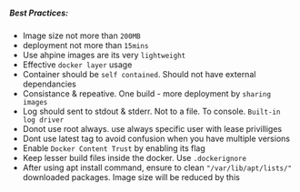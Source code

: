 ##### Best Practices:

- Image size not more than `200MB`
- deployment not more than `15mins`
- Use ahpine images are its very `lightweight`
- Effective `docker layer` usage
- Container should be `self contained`. Should not have external dependancies
- Consistance & repeative. One build - more deployment by `sharing images`
- Log should sent to stdout & stderr. Not to a file. To console. `Built-in log driver`
- Donot use root always. use always specific user with lease privilliges
- Dont use latest tag to avoid confusion when you have multiple versions
- Enable `Docker Content Trust` by enabling its flag
- Keep lesser build files inside the docker. Use `.dockerignore`
- After using apt install command, ensure to clean `"/var/lib/apt/lists/"` downloaded packages. Image size will be reduced by this

